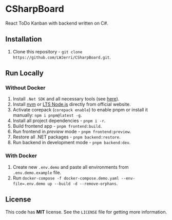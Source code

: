 # CSharpBoard

React ToDo Kanban with backend written on C#.

## Installation

1. Clone this repository - `git clone https://github.com/LWJerri/CSharpBoard.git`.

## Run Locally

### Without Docker

1. Install `.Net SDK` and all necessary tools (see [here](https://code.visualstudio.com/docs/csharp/get-started)).
2. Install [nvm](https://github.com/nvm-sh/nvm) or [LTS Node.js](https://nodejs.org) directly from official website.
3. Activate corepack (`corepack enable`) to enable pnpm or install it manually: `npm i pnpm@latest -g`.
4. Install all project dependencies - `pnpm i -r`.
5. Build frontend app - `pnpm frontend:build`.
6. Run frontend in _preview_ mode - `pnpm frontend:preview`.
7. Restore all .NET packages - `pnpm backend:restore`.
8. Run backend in development mode - `pnpm backend:dev`.

### With Docker

1. Create new `.env.demo` and paste all environments from `.env.demo.example` file.
1. Run `docker-compose -f docker-compose.demo.yaml --env-file=.env.demo up --build -d --remove-orphans`.

## License

This code has **MIT** license. See the `LICENSE` file for getting more information.
